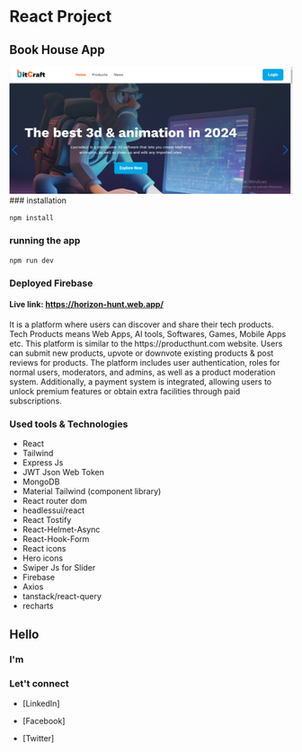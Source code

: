 # React Project

## Book House App

<img src="./bit craft.png" />
### installation

```
npm install
```

### running the app

```
npm run dev
```

### Deployed Firebase

#### Live link: https://horizon-hunt.web.app/


<p>It is a platform where users can discover and share their tech products. Tech
Products means Web Apps, AI tools, Softwares, Games, Mobile Apps etc. This
platform is similar to the https://producthunt.com website. Users can submit new
products, upvote or downvote existing products & post reviews for products. The
platform includes user authentication, roles for normal users, moderators, and admins,
as well as a product moderation system. Additionally, a payment system is integrated,
allowing users to unlock premium features or obtain extra facilities through paid
subscriptions.
</p>

### Used tools & Technologies

- React
- Tailwind
- Express Js
- JWT Json Web Token
- MongoDB
- Material Tailwind (component library)
- React router dom
- headlessui/react
- React Tostify
- React-Helmet-Async
- React-Hook-Form
- React icons
- Hero icons
- Swiper Js for Slider
- Firebase
- Axios
- tanstack/react-query
- recharts

## Hello

### I'm 

### Let't connect

- [LinkedIn]

- [Facebook]
- [Twitter]
